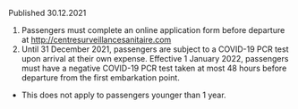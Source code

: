 Published 30.12.2021
1. Passengers must complete an online application form before departure at <a href="http://centresurveillancesanitaire.com">http://centresurveillancesanitaire.com</a>
2. Until 31 December 2021, passengers are subject to a COVID-19 PCR test upon arrival at their own expense.
Effective 1 January 2022, passengers must have a negative COVID-19 PCR test taken at most 48 hours before departure from the first embarkation point.
- This does not apply to passengers younger than 1 year.